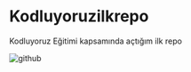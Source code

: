 # Kodluyoruzilkrepo
Kodluyoruz Eğitimi kapsamında açtığım ilk repo

![github](https://user-images.githubusercontent.com/107027228/176439773-5a56c806-f557-4e06-9259-38e883d2b089.png)
